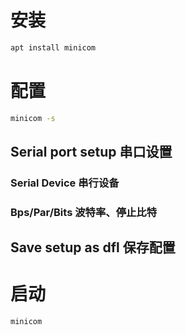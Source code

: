 # 安装
```sh
apt install minicom
```
# 配置
```sh
minicom -s
```
## Serial port setup 串口设置
### Serial Device 串行设备
### Bps/Par/Bits 波特率、停止比特
## Save setup as dfl 保存配置
# 启动
```sh
minicom
```
